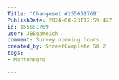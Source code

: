 ```yaml
---
Title: 'Changeset #155651769'
PublishDate: 2024-08-23T12:59:42Z
id: 155651769
user: JBBgameich
comment: Survey opening hours
created_by: StreetComplete 58.2
tags:
- Montenegro

---
```

